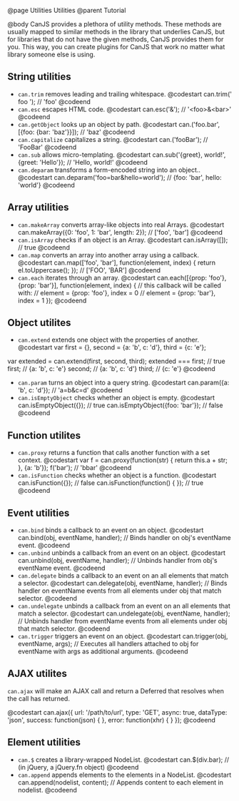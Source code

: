 @page Utilities Utilities
@parent Tutorial

@body
CanJS provides a plethora of utility methods. These methods are usually mapped
to similar methods in the library that underlies CanJS, but for libraries that
do not have the given methods, CanJS provides them for you. This way, you can
create plugins for CanJS that work no matter what library someone else is using.

## String utilities

* `can.trim` removes leading and trailing whitespace.
@codestart
can.trim(' foo '); // 'foo'
@codeend
* `can.esc` escapes HTML code.
@codestart
can.esc('<foo>&<bar>'); // '&lt;foo&gt;&amp;&lt;bar&gt;'
@codeend
* `can.getObject` looks up an object by path.
@codestart
can.('foo.bar', [{foo: {bar: 'baz'}}]); // 'baz'
@codeend
* `can.capitalize` capitalizes a string.
@codestart
can.('fooBar'); // 'FooBar'
@codeend
* `can.sub` allows micro-templating.
@codestart
can.sub('{greet}, world!', {greet: 'Hello'}); // 'Hello, world!'
@codeend
* `can.deparam` transforms a form-encoded string into an object..
@codestart
can.deparam('foo=bar&hello=world'); // {foo: 'bar', hello: 'world'}
@codeend

## Array utilities

* `can.makeArray` converts array-like objects into real Arrays.
@codestart
can.makeArray({0: 'foo', 1: 'bar', length: 2}); // ['foo', 'bar']
@codeend
* `can.isArray` checks if an object is an Array.
@codestart
can.isArray([]); // true
@codeend
* `can.map` converts an array into another array using a callback.
@codestart
can.map(['foo', 'bar'], function(element, index) {
	return el.toUppercase();
}); // ['FOO', 'BAR']
@codeend
* `can.each` iterates through an array.
@codestart
can.each([{prop: 'foo'}, {prop: 'bar'}], function(element, index) {
	// this callback will be called with:
	// element = {prop: 'foo'}, index = 0
	// element = {prop: 'bar'}, index = 1
});
@codeend

## Object utilites

* `can.extend` extends one object with the properties of another.
@codestart
var first  = {},
	second = {a: 'b', c: 'd'},
	third  = {c: 'e'};

var extended = can.extend(first, second, third);
extended === first; // true
first;  // {a: 'b', c: 'e'}
second; // {a: 'b', c: 'd'}
third;  // {c: 'e'}
@codeend
* `can.param` turns an object into a query string.
@codestart
can.param({a: 'b', c: 'd'}); // 'a=b&c=d'
@codeend
* `can.isEmptyObject` checks whether an object is empty.
@codestart
can.isEmptyObject({});           // true
can.isEmptyObject({foo: 'bar'}); // false
@codeend

## Function utilites

* `can.proxy` returns a function that calls another function with a set context.
@codestart
var f = can.proxy(function(str) {
	return this.a + str;
}, {a: 'b'});
f('bar'); // 'bbar'
@codeend
* `can.isFunction` checks whether an object is a function.
@codestart
can.isFunction({});             // false
can.isFunction(function() { }); // true
@codeend

## Event utilities

* `can.bind` binds a callback to an event on an object.
@codestart
can.bind(obj, eventName, handler); // Binds handler on obj's eventName event.
@codeend
* `can.unbind` unbinds a callback from an event on an object.
@codestart
can.unbind(obj, eventName, handler); // Unbinds handler from obj's eventName event.
@codeend
* `can.delegate` binds a callback to an event on an all elements that match a selector.
@codestart
can.delegate(obj, eventName, handler); // Binds handler on eventName events from all elements under obj that match selector.
@codeend
* `can.undelegate` unbinds a callback from an event on an all elements that
match a selector.
@codestart
can.undelegate(obj, eventName, handler); // Unbinds handler from eventName events from all elements under obj that match selector.
@codeend
* `can.trigger` triggers an event on an object.
@codestart
can.trigger(obj, eventName, args); // Executes all handlers attached to obj for eventName with args as additional arguments.
@codeend

## AJAX utilites

`can.ajax` will make an AJAX call and return a Deferred that resolves when the
call has returned.

@codestart
can.ajax({
	url: '/path/to/url',
	type: 'GET',
	async: true,
	dataType: 'json',
	success: function(json) { },
	error: function(xhr) { }
});
@codeend

## Element utilities

* `can.$` creates a library-wrapped NodeList.
@codestart
can.$(div.bar); // (in jQuery, a jQuery.fn object)
@codeend
* `can.append` appends elements to the elements in a NodeList.
@codestart
can.append(nodelist, content); // Appends content to each element in nodelist.
@codeend
